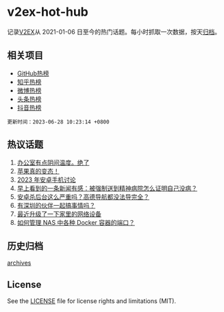 # v2ex-hot-hub

 记录[V2EX](https://www.v2ex.com/)从 2021-01-06 日至今的热门话题。每小时抓取一次数据，按天[归档](archives)。
 
 ## 相关项目

- [GitHub热榜](https://github.com/lonnyzhang423/github-hot-hub)
- [知乎热榜](https://github.com/lonnyzhang423/zhihu-hot-hub)
- [微博热榜](https://github.com/lonnyzhang423/weibo-hot-hub)
- [头条热榜](https://github.com/lonnyzhang423/toutiao-hot-hub)
- [抖音热榜](https://github.com/lonnyzhang423/douyin-hot-hub)


 `更新时间：2023-06-28 10:23:14 +0800`

## 热议话题

1. [办公室有点阴间温度。绝了](https://www.v2ex.com/t/952044)
1. [苹果真的变态！](https://www.v2ex.com/t/951989)
1. [2023 年安卓手机讨论](https://www.v2ex.com/t/952026)
1. [早上看到的一条新闻有感：被强制送到精神病院怎么证明自己没病？](https://www.v2ex.com/t/951983)
1. [安卓杀后台这么严重吗？高德导航都没法导完全？](https://www.v2ex.com/t/952213)
1. [有深圳的伙伴一起搞事情吗？](https://www.v2ex.com/t/952034)
1. [最近升级了一下家里的网络设备](https://www.v2ex.com/t/952109)
1. [如何管理 NAS 中各种 Docker 容器的端口？](https://www.v2ex.com/t/952054)

## 历史归档

[archives](archives)

## License

See the [LICENSE](LICENSE) file for license rights and limitations (MIT).
